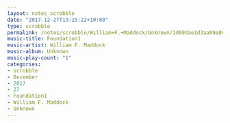 ```yaml
---
layout: notes_scrobble
date: "2017-12-27T13:15:22+10:00"
type: scrobble
permalink: /notes/scrobble/William+F.+Maddock/Unknown/1d69dae1d3aa09e867df7cfa57b524e38e928a47.html
music-title: Foundation1
music-artist: William F. Maddock
music-album: Unknown
music-play-count: "1"
categories:
- scrobble
- December
- 2017
- 27
- Foundation1
- William F. Maddock
- Unknown
---
```

